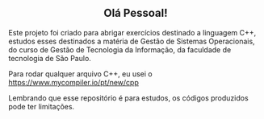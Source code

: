 <h2 align="center">Olá Pessoal!</h2>

Este projeto foi criado para abrigar exercícios destinado a linguagem C++, estudos esses destinados a matéria de Gestão de Sistemas Operacionais, do curso de Gestão de Tecnologia da Informação, da faculdade de tecnologia de São Paulo.

Para rodar qualquer arquivo C++, eu usei o https://www.mycompiler.io/pt/new/cpp

Lembrando que esse repositório é para estudos, os códigos produzidos pode ter limitações.

